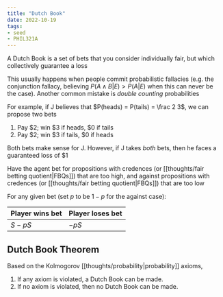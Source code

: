 ```yaml
---
title: "Dutch Book"
date: 2022-10-19
tags:
- seed
- PHIL321A
---
```


A Dutch Book is a set of bets that you consider individually fair, but which collectively guarantee a loss

This usually happens when people commit probabilistic fallacies (e.g. the conjunction fallacy, believing $P(A \land B | E) > P(A | E)$ when this can never be the case). Another common mistake is *double counting* probabilities

For example, if J believes that $P(heads) = P(tails) = \frac 2 3$, we can propose two bets
1. Pay $2; win $3 if heads, $0 if tails
2. Pay $2; win $3 if tails, $0 if heads

Both bets make sense for J. However, if J takes *both* bets, then he faces a guaranteed loss of $1

Have the agent bet for propositions with credences (or [[thoughts/fair betting quotient|FBQs]]) that are too high, and against propositions with credences (or [[thoughts/fair betting quotient|FBQs]]) that are too low

For any given bet (set $p$ to be $1-p$ for the against case):

|Player wins bet|Player loses bet|
|--|--|
|$S-pS$|$-pS$|

## Dutch Book Theorem
Based on the Kolmogorov [[thoughts/probability|probability]] axioms,

1. If any axiom is violated, a Dutch Book can be made.
2. If no axiom is violated, then no Dutch Book can be made.